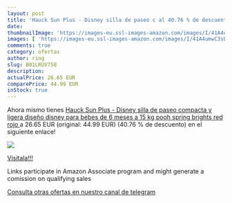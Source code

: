 ```yaml
---
layout: post
title: 'Hauck Sun Plus - Disney silla de paseo c al 40.76 % de descuento'
date: 
thumbnailImage: 'https://images-eu.ssl-images-amazon.com/images/I/41A4umwC3sL._SL200_.jpg'
images: [ 'https://images-eu.ssl-images-amazon.com/images/I/41A4umwC3sL._SL200_.jpg' ]
comments: true
category: ofertas
author: ring
slug: B01LRUV758
description:
actualPrice: 26.65 EUR
comparePrice: 44.99 EUR
inStock: true
---
```


Ahora mismo tienes [Hauck Sun Plus - Disney silla de paseo compacta y ligera  diseño disney  para bebes de 6 meses a 15 kg  pooh spring brights red  rojo ](https://www.amazon.es/dp/B01LRUV758/?tag=tolees-21) a 26.65 EUR (original: 44.99 EUR) (40.76 %  de descuento) en el siguiente enlace!

[![](https://images-eu.ssl-images-amazon.com/images/I/41A4umwC3sL._SL200_.jpg)](https://www.amazon.es/dp/B01LRUV758/?tag=tolees-21)

[Visítala!!!](https://www.amazon.es/dp/B01LRUV758/?tag=tolees-21)

Links participate in Amazon Associate program and might generate a comission on qualifying sales

[Consulta otras ofertas en nuestro canal de telegram](https://t.me/s/ofertas25)

